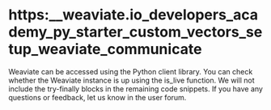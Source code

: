 # https:\_\_weaviate.io_developers_academy_py_starter_custom_vectors_setup_weaviate_communicate

Weaviate can be accessed using the Python client library. You can check whether the Weaviate instance is up using the is_live function. We will not include the try-finally blocks in the remaining code snippets. If you have any questions or feedback, let us know in the user forum.
